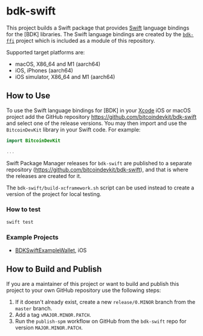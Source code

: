 # bdk-swift

This project builds a Swift package that provides [Swift] language bindings for the
[BDK] libraries. The Swift language bindings are created by the [`bdk-ffi`] project which is included as a module of this repository.

Supported target platforms are:

- macOS, X86_64 and M1 (aarch64)  
- iOS, iPhones (aarch64)  
- iOS simulator, X86_64 and M1 (aarch64)  

## How to Use

To use the Swift language bindings for [BDK] in your [Xcode] iOS or macOS project add
the GitHub repository https://github.com/bitcoindevkit/bdk-swift and select one of the
release versions. You may then import and use the `BitcoinDevKit` library in your Swift
code. For example:

```swift
import BitcoinDevKit

...

```

Swift Package Manager releases for `bdk-swift` are published to a separate repository (https://github.com/bitcoindevkit/bdk-swift), and that is where the releases are created for it. 

The `bdk-swift/build-xcframework.sh` script can be used instead to create a version of the project for local testing.

### How to test

```shell
swift test
```

### Example Projects

* [BDKSwiftExampleWallet](https://github.com/bitcoindevkit/BDKSwiftExampleWallet), iOS

## How to Build and Publish

If you are a maintainer of this project or want to build and publish this project to your
own GitHub repository use the following steps:

1. If it doesn't already exist, create a new `release/0.MINOR` branch from the `master` branch.
2. Add a tag `vMAJOR.MINOR.PATCH`.
3. Run the `publish-spm` workflow on GitHub from the `bdk-swift` repo for version `MAJOR.MINOR.PATCH`.

[Swift]: https://developer.apple.com/swift/
[Xcode]: https://developer.apple.com/documentation/Xcode
[`BDK`]: https://github.com/bitcoindevkit/
[`bdk-ffi`]: https://github.com/bitcoindevkit/bdk-ffi
